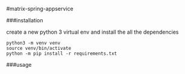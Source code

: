 #matrix-spring-appservice

###installation

create a new python 3 virtual env and install the all the dependencies

```
python3 -m venv venv
source venv/bin/activate
python -m pip install -r requirements.txt
```

###usage